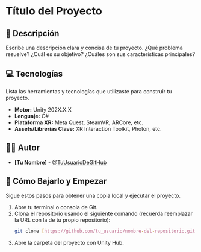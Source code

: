 # Título del Proyecto


## 📝 Descripción

Escribe una descripción clara y concisa de tu proyecto. ¿Qué problema resuelve? ¿Cuál es su objetivo? ¿Cuáles son sus características principales?

## 💻 Tecnologías

Lista las herramientas y tecnologías que utilizaste para construir tu proyecto.
* **Motor:** Unity 202X.X.X
* **Lenguaje:** C#
* **Plataforma XR:** Meta Quest, SteamVR, ARCore, etc.
* **Assets/Librerías Clave:** XR Interaction Toolkit, Photon, etc.

## 🧑‍💻 Autor

* **[Tu Nombre]** - [@TuUsuarioDeGitHub](https://github.com/TuUsuarioDeGitHub)

## 🚀 Cómo Bajarlo y Empezar

Sigue estos pasos para obtener una copia local y ejecutar el proyecto.

1.  Abre tu terminal o consola de Git.
2.  Clona el repositorio usando el siguiente comando (recuerda reemplazar la URL con la de tu propio repositorio):
    ```sh
    git clone [https://github.com/tu_usuario/nombre-del-repositorio.git](https://github.com/tu_usuario/nombre-del-repositorio.git)
    ```
3.  Abre la carpeta del proyecto con Unity Hub.

